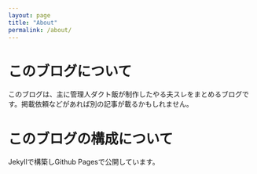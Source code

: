```yaml
---
layout: page
title: "About"
permalink: /about/
---
```


# このブログについて
このブログは、主に管理人ダクト飯が制作したやる夫スレをまとめるブログです。掲載依頼などがあれば別の記事が載るかもしれません。

# このブログの構成について
Jekyllで構築しGithub Pagesで公開しています。
